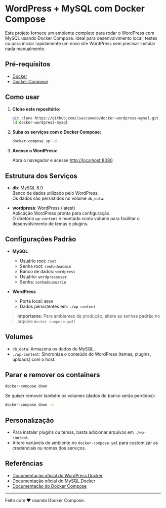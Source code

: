 # WordPress + MySQL com Docker Compose

Este projeto fornece um ambiente completo para rodar o WordPress com MySQL usando Docker Compose. Ideal para desenvolvimento local, testes ou para iniciar rapidamente um novo site WordPress sem precisar instalar nada manualmente.

## Pré-requisitos

- [Docker](https://docs.docker.com/get-docker/)
- [Docker Compose](https://docs.docker.com/compose/)

## Como usar

1. **Clone este repositório:**

   ```bash
   git clone https://github.com/isaccanedo/docker-wordpress-mysql.git
   cd docker-wordpress-mysql
   ```

2. **Suba os serviços com o Docker Compose:**

   ```bash
   docker-compose up -d
   ```

3. **Acesse o WordPress:**

   Abra o navegador e acesse [http://localhost:8080](http://localhost:8080)

## Estrutura dos Serviços

- **db**: MySQL 8.0  
  Banco de dados utilizado pelo WordPress.  
  Os dados são persistidos no volume `db_data`.

- **wordpress**: WordPress (latest)  
  Aplicação WordPress pronta para configuração.  
  O diretório `wp-content` é montado como volume para facilitar o desenvolvimento de temas e plugins.

## Configurações Padrão

- **MySQL**
  - Usuário root: `root`
  - Senha root: `senhadoadmin`
  - Banco de dados: `wordpress`
  - Usuário: `wordpressuser`
  - Senha: `senhadousuario`

- **WordPress**
  - Porta local: `8080`
  - Dados persistentes em: `./wp-content`

> **Importante:** Para ambientes de produção, altere as senhas padrão no arquivo `docker-compose.yml`!

## Volumes

- `db_data`: Armazena os dados do MySQL.
- `./wp-content`: Sincroniza o conteúdo do WordPress (temas, plugins, uploads) com o host.

## Parar e remover os containers

```bash
docker-compose down
```

Se quiser remover também os volumes (dados do banco serão perdidos):

```bash
docker-compose down -v
```

## Personalização

- Para instalar plugins ou temas, basta adicionar arquivos em `./wp-content`.
- Altere variáveis de ambiente no `docker-compose.yml` para customizar as credenciais ou nomes dos serviços.

## Referências

- [Documentação oficial do WordPress Docker](https://hub.docker.com/_/wordpress)
- [Documentação oficial do MySQL Docker](https://hub.docker.com/_/mysql)
- [Documentação do Docker Compose](https://docs.docker.com/compose/)

---

Feito com ❤️ usando Docker Compose.
